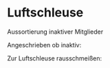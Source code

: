 # Luftschleuse
Aussortierung inaktiver Mitglieder

Angeschrieben ob inaktiv: 

Zur Luftschleuse rausschmeißen:
